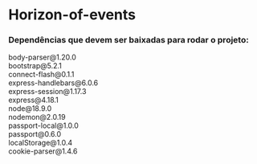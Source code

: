 ﻿# Horizon-of-events

<h3>Dependências que devem ser baixadas para rodar o projeto:</h3>
body-parser@1.20.0<br>
bootstrap@5.2.1<br>
connect-flash@0.1.1<br>
express-handlebars@6.0.6<br>
express-session@1.17.3<br>
express@4.18.1<br>
node@18.9.0<br>
nodemon@2.0.19<br>
passport-local@1.0.0<br>
passport@0.6.0<br>
localStorage@1.0.4<br>
cookie-parser@1.4.6<br>
